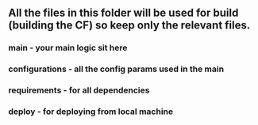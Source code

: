 ## All the files in this folder will be used for build (building the CF) so keep only the relevant files. 

### main - your main logic sit here
### configurations - all the config params used in the main
### requirements - for all dependencies
### deploy - for deploying from local machine

